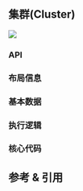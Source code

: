 ## 集群(Cluster)

![](https:/img.sz-p.cn/d3Layout-cluster.png)

### API
### 布局信息
### 基本数据
### 执行逻辑
### 核心代码

## 参考 & 引用
